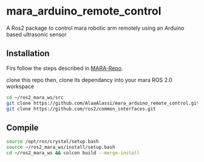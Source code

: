 # mara_arduino_remote_control
A Ros2 package to control mara robotic arm remotely using an Arduino based ultrasonic sensor

## Installation 
Firs follow the steps described in
[MARA-Repo](https://github.com/AcutronicRobotics/MARA).
 
 clone this repo 
 then, clone its dependancy into your mara ROS 2.0 workspace
 ```bash
cd ~/ros2_mara_ws/src
git clone https://github.com/AlaaAlassi/mara_arduino_remote_control.git
git clone https://github.com/ros2/common_interfaces.git
```
 
 ## Compile
 


```bash
source /opt/ros/crystal/setup.bash
source ~/ros2_mara_ws/install/setup.bash
cd ~/ros2_mara_ws && colcon build --merge-install  
```

